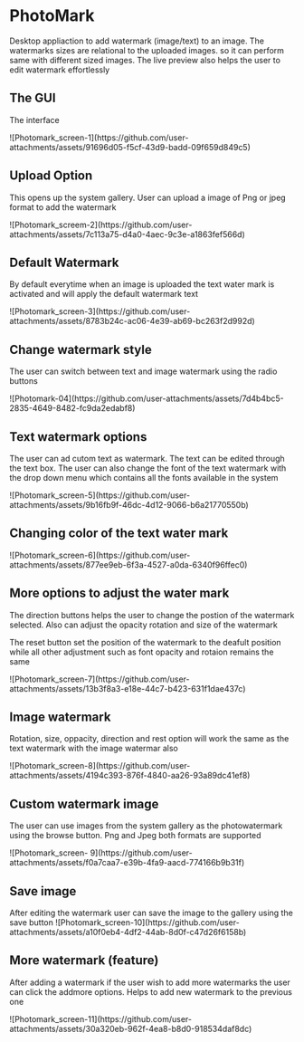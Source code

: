 <h1> PhotoMark</h1>
<p>Desktop appliaction to add watermark (image/text) to an image. The watermarks sizes are relational to the uploaded images. so it can perform same with different sized images. The live preview
also helps the user to edit watermark effortlessly</p>

<h2>The GUI</h2>
<p>The interface </p>
![Photomark_screen-1](https://github.com/user-attachments/assets/91696d05-f5cf-43d9-badd-09f659d849c5)

<h2>Upload Option</h2>
<p>This opens up the system gallery. User can upload a image of Png or jpeg format to add the watermark</p>
![Photomark_screem-2](https://github.com/user-attachments/assets/7c113a75-d4a0-4aec-9c3e-a1863fef566d)

<h2>Default Watermark</h2>
<p>By default everytime when an image is uploaded the text water mark is activated and will apply the default watermark text</p>
![Photomark_screen-3](https://github.com/user-attachments/assets/8783b24c-ac06-4e39-ab69-bc263f2d992d)

<h2>Change watermark style</h2>
<p>The user can switch between text and image watermark using the radio buttons </p>
![Photomark-04](https://github.com/user-attachments/assets/7d4b4bc5-2835-4649-8482-fc9da2edabf8)

<h2>Text watermark options</h2>
<p>The user can ad cutom text as watermark. The text can be edited through the text box. The user can also change the font of the text watermark with the drop down menu which contains all the fonts available in the system </p>
![Photomark_screen-5](https://github.com/user-attachments/assets/9b16fb9f-46dc-4d12-9066-b6a21770550b)


<h2>Changing color of the text water mark</h2>
![Photomark_screen-6](https://github.com/user-attachments/assets/877ee9eb-6f3a-4527-a0da-6340f96ffec0)

<h2>More options to adjust the water mark</h2>
<p>The direction buttons helps the user to change the postion of the watermark selected. Also can adjust the opacity rotation and size of the watermark</p>
<p>The reset button set the position of the watermark to the deafult position while all other adjustment such as font opacity and rotaion remains the same</p>
![Photomark_screen-7](https://github.com/user-attachments/assets/13b3f8a3-e18e-44c7-b423-631f1dae437c)

<h2>Image watermark</h2>
<p>Rotation, size, oppacity, direction and rest option will work the same as the text watermark with the image watermar also</p>
![Photomark_screen-8](https://github.com/user-attachments/assets/4194c393-876f-4840-aa26-93a89dc41ef8)

<h2>Custom watermark image </h2>
<p>The user can use images from the system gallery as the photowatermark using the browse button. Png and Jpeg both formats are supported</p>
![Photomark_screen- 9](https://github.com/user-attachments/assets/f0a7caa7-e39b-4fa9-aacd-774166b9b31f)

<h2>Save image</h2>
After editing the watermark user can save the image to the gallery using the save button
![Photomark_screen-10](https://github.com/user-attachments/assets/a10f0eb4-4df2-44ab-8d0f-c47d26f6158b)

<h2>More watermark (feature)</h2>
<p>After adding a watermark if the user wish to add more watermarks the user can click the addmore options. Helps to add new watermark to the previous one</p>
![Photomark_screen-11](https://github.com/user-attachments/assets/30a320eb-962f-4ea8-b8d0-918534daf8dc)





